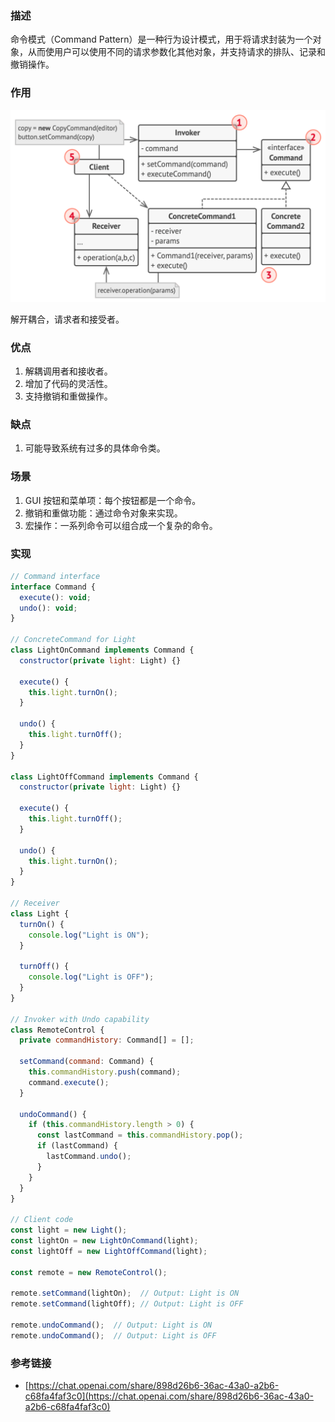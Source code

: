 ### 描述

命令模式（Command Pattern）是一种行为设计模式，用于将请求封装为一个对象，从而使用户可以使用不同的请求参数化其他对象，并支持请求的排队、记录和撤销操作。

### 作用

![image.png](https://raw.githubusercontent.com/hua-bang/assert-store/master/20231022215139.png)

解开耦合，请求者和接受者。

### **优点**

1. 解耦调用者和接收者。
2. 增加了代码的灵活性。
3. 支持撤销和重做操作。

### **缺点**

1. 可能导致系统有过多的具体命令类。

### **场景**

1. GUI 按钮和菜单项：每个按钮都是一个命令。
2. 撤销和重做功能：通过命令对象来实现。
3. 宏操作：一系列命令可以组合成一个复杂的命令。

### 实现

```jsx
// Command interface
interface Command {
  execute(): void;
  undo(): void;
}

// ConcreteCommand for Light
class LightOnCommand implements Command {
  constructor(private light: Light) {}

  execute() {
    this.light.turnOn();
  }

  undo() {
    this.light.turnOff();
  }
}

class LightOffCommand implements Command {
  constructor(private light: Light) {}

  execute() {
    this.light.turnOff();
  }

  undo() {
    this.light.turnOn();
  }
}

// Receiver
class Light {
  turnOn() {
    console.log("Light is ON");
  }

  turnOff() {
    console.log("Light is OFF");
  }
}

// Invoker with Undo capability
class RemoteControl {
  private commandHistory: Command[] = [];

  setCommand(command: Command) {
    this.commandHistory.push(command);
    command.execute();
  }

  undoCommand() {
    if (this.commandHistory.length > 0) {
      const lastCommand = this.commandHistory.pop();
      if (lastCommand) {
        lastCommand.undo();
      }
    }
  }
}

// Client code
const light = new Light();
const lightOn = new LightOnCommand(light);
const lightOff = new LightOffCommand(light);

const remote = new RemoteControl();

remote.setCommand(lightOn);  // Output: Light is ON
remote.setCommand(lightOff); // Output: Light is OFF

remote.undoCommand();  // Output: Light is ON
remote.undoCommand();  // Output: Light is OFF
```

### 参考链接

- [https://chat.openai.com/share/898d26b6-36ac-43a0-a2b6-c68fa4faf3c0](https://chat.openai.com/share/898d26b6-36ac-43a0-a2b6-c68fa4faf3c0)
